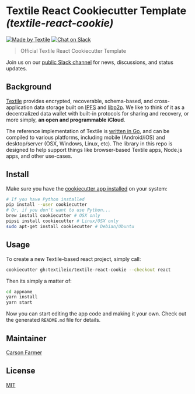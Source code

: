 # Textile React Cookiecutter Template _(textile-react-cookie)_

[![Made by Textile](https://img.shields.io/badge/made%20by-Textile-informational.svg?style=popout-square)](https://textile.io)
[![Chat on Slack](https://img.shields.io/badge/slack-slack.textile.io-informational.svg?style=popout-square)](https://slack.textile.io)

> Official Textile React Cookiecutter Template

Join us on our [public Slack channel](https://slack.textile.io/) for news, discussions, and status updates.

## Background

[Textile](https://www.textile.io) provides encrypted, recoverable, schema-based, and cross-application data storage built on [IPFS](https://github.com/ipfs) and [libp2p](https://github.com/libp2p). We like to think of it as a decentralized data wallet with built-in protocols for sharing and recovery, or more simply, **an open and programmable iCloud**.

The reference implementation of Textile is [written in Go](https://github.com/textileio/textile-go), and can be compiled to various platforms, including mobile (Android/iOS) and desktop/server (OSX, Windows, Linux, etc). The library in this repo is designed to help support things like browser-based Textile apps, Node.js apps, and other use-cases.

## Install

Make sure you have the [cookiecutter app installed](https://cookiecutter.readthedocs.io/en/latest/installation.html) on your system:

```sh
# If you have Python installed
pip install --user cookiecutter
# Or, if you don't want to use Python...
brew install cookiecutter # OSX only
pipsi install cookiecutter # Linux/OSX only
sudo apt-get install cookiecutter # Debian/Ubuntu
```

## Usage

To create a new Textile-based react project, simply call:

```sh
cookiecutter gh:textileio/textile-react-cookie --checkout react
```

Then its simply a matter of:

```sh
cd appname
yarn install
yarn start
```

Now you can start editing the app code and making it your own. Check out the generated `README.md` file for details.

## Maintainer

[Carson Farmer](https://github.com/carsonfarmer)

## License

[MIT](./LICENSE)
